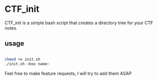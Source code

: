 # CTF_init
CTF_init is a simple bash script that creates a directory tree for your CTF notes. 

## usage

```bash

chmod +x init.sh
./init.sh <box name>

```

Feel free to make feature requests, I will try to add them ASAP
